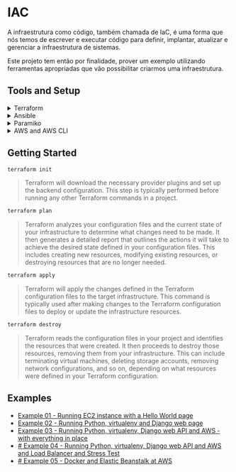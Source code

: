 # IAC

A infraestrutura como código, também chamada de IaC, é uma forma que nós temos de escrever e executar código para definir, implantar, atualizar e gerenciar a infraestrutura de sistemas.

Este projeto tem então por finalidade, prover um exemplo utilizando ferramentas apropriadas que vão possibilitar criarmos uma infraestrutura.

## Tools and Setup

<details>
  <summary>Terraform</summary>

  O Terraform é uma ferramenta de infraestrutura como código (IaC) que permite definir, provisionar e gerenciar recursos de infraestrutura em uma variedade de provedores de nuvem e serviços locais. Desenvolvido pela HashiCorp, o Terraform se destaca pela sua capacidade de orquestrar a infraestrutura de maneira declarativa.

  [https://www.terraform.io/](https://www.terraform.io/)

**Install**

<details>
  <summary>Ubuntu</summary>

Para instalar o Terraform no Ubuntu, utilize o comando abaixo:

```bash
curl -fsSL https://apt.releases.hashicorp.com/gpg | sudo apt-key add -
sudo apt-add-repository "deb [arch=$(dpkg --print-architecture)] https://apt.releases.hashicorp.com $(lsb_release -cs) main"
sudo apt install terraform
```

</details>

<details>
  <summary>MacOS</summary>

No caso do MacOS, instale através do brew com o comando abaixo:

```bash
brew tap hashicorp/tap
brew install hashicorp/tap/terraform
```

</details>

<details>
  <summary>Windows</summary>

Para instalar no Windows existem 2 possibilidades:

Chocolatey

```bash
choco install terraform
```

</details>

</details>

<details>
  <summary>Ansible</summary>

  O Ansible é uma ferramenta de automação de TI que é utilizada para a gestão de configurações, implantação de aplicações e automação de tarefas de TI. Desenvolvido pela Red Hat, ele é popular por sua simplicidade, poder e facilidade de uso.

**Install**

```bash
python -m pip install ansible
```

</details>

<details>
  <summary>Paramiko</summary>

  O Paramiko é uma biblioteca Python que permite a interação com dispositivos remotos através do protocolo SSH (Secure Shell). Ele é amplamente utilizado para automatizar tarefas de administração de sistemas e para criar scripts que precisam interagir de forma segura com servidores remotos.

**Install**

```bash
python -m pip install paramiko
```

</details>

<details>
  <summary>AWS and AWS CLI</summary>

  O projeto será configurado para rodar com AWS. Por isso, certifique-se de ter o arquivo de `credentials` da AWS (geralmente em `~/.aws/credentials`)

  Certifique-se de ao configurar o `credentials`, de expor o perfil utilizado com a variável `AWS_PROFILE`.

  O AWS CLI (Command Line Interface) é uma ferramenta que permite interagir com os serviços da Amazon Web Services (AWS) diretamente do terminal, utilizando comandos de texto. Ela oferece uma interface unificada para gerenciar e automatizar a infraestrutura na nuvem da AWS.

  **Install**

Caso você ainda não tenha instalado a [AWS CLI](https://docs.aws.amazon.com/pt_br/cli/latest/userguide/install-cliv2.html), vá a página da AWS CLI e siga os procedimentos para o seu sistema operacional.

Depois de instalado você pode configurar a AWS usando o comando `aws configure`. Em seguida, será requisitada a chave secreta (_secret key_), que pode ser criada [nesta pagina](https://console.aws.amazon.com/iam/home?#/security_credentials), clicando em "Criar chave de acesso" na aba "Credenciais do AWS IAM".

</details>
</details>

## Getting Started

```bash
terraform init
```

> Terraform will download the necessary provider plugins and set up the backend configuration. This step is typically performed before running any other Terraform commands in a project.

```bash
terraform plan
```

> Terraform analyzes your configuration files and the current state of your infrastructure to determine what changes need to be made. It then generates a detailed report that outlines the actions it will take to achieve the desired state defined in your configuration files. This includes creating new resources, modifying existing resources, or destroying resources that are no longer needed.

```bash
terraform apply
```

> Terraform will apply the changes defined in the Terraform configuration files to the target infrastructure. This command is typically used after making changes to the Terraform configuration files to deploy or update the infrastructure resources.

```bash
terraform destroy
```

> Terraform reads the configuration files in your project and identifies the resources that were created. It then proceeds to destroy those resources, removing them from your infrastructure. This can include terminating virtual machines, deleting storage accounts, removing network configurations, and so on, depending on what resources were defined in your Terraform configuration.

## Examples

- [Example 01 - Running EC2 instance with a Hello World page](./examples/01-ec2-hello-world/README.md)
- [Example 02 - Running Python, virtualenv and Django web page](./examples/02-terraform-ansible-python/README.md)
- [Example 03 - Running Python, virtualenv, Django web API and AWS - with everything in place](./examples/03-terraform-ansible-django-api/README.md)
- [# Example 04 - Running Python, virtualenv, Django web API and AWS and Load Balancer and Stress Test](./examples/04-load-balancer/README.md)
- [# Example 05 - Docker and Elastic Beanstalk at AWS](./examples/05-docker-elastic-beanstalk/README.md)
